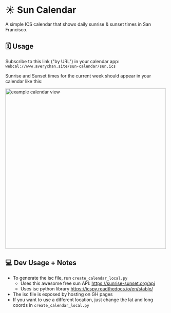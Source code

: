 # ☀️ Sun Calendar

A simple ICS calendar that shows daily sunrise & sunset times in San Francisco.  

## 🗓️ Usage

Subscribe to this link ("by URL") in your calendar app: `webcal://www.averychan.site/sun-calendar/sun.ics`

Sunrise and Sunset times for the current week should appear in your calendar like this:

<img src="https://github.com/user-attachments/assets/b74367bc-9a3c-44dd-b00d-57a810d2285f" style="width: 500px" alt="example calendar view">

## 💻 Dev Usage + Notes

- To generate the isc file, run `create_calendar_local.py`
    - Uses this awesome free sun API: https://sunrise-sunset.org/api
    - Uses isc python library https://icspy.readthedocs.io/en/stable/
- The isc file is exposed by hosting on GH pages
- If you want to use a different location, just change the lat and long coords in `create_calendar_local.py`

